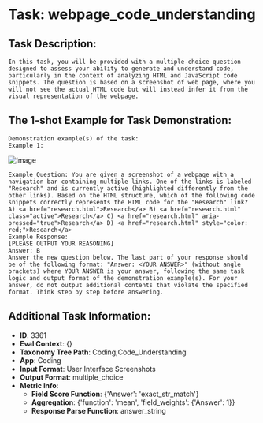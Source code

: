 # Task: webpage_code_understanding

## Task Description:

```
In this task, you will be provided with a multiple-choice question designed to assess your ability to generate and understand code, particularly in the context of analyzing HTML and JavaScript code snippets. The question is based on a screenshot of web page, where you will not see the actual HTML code but will instead infer it from the visual representation of the webpage.
```

## The 1-shot Example for Task Demonstration:

```
Demonstration example(s) of the task:
Example 1:
```

![Image](1.png)

```
Example Question: You are given a screenshot of a webpage with a navigation bar containing multiple links. One of the links is labeled "Research" and is currently active (highlighted differently from the other links). Based on the HTML structure, which of the following code snippets correctly represents the HTML code for the "Research" link? A) <a href="research.html">Research</a> B) <a href="research.html" class="active">Research</a> C) <a href="research.html" aria-pressed="true">Research</a> D) <a href="research.html" style="color: red;">Research</a>
Example Response:
[PLEASE OUTPUT YOUR REASONING]
Answer: B
Answer the new question below. The last part of your response should be of the following format: "Answer: <YOUR ANSWER>" (without angle brackets) where YOUR ANSWER is your answer, following the same task logic and output format of the demonstration example(s). For your answer, do not output additional contents that violate the specified format. Think step by step before answering.
```

## Additional Task Information:

- **ID**: 3361
- **Eval Context**: {}
- **Taxonomy Tree Path**: Coding;Code_Understanding
- **App**: Coding
- **Input Format**: User Interface Screenshots
- **Output Format**: multiple_choice
- **Metric Info**:
  - **Field Score Function**: {'Answer': 'exact_str_match'}
  - **Aggregation**: {'function': 'mean', 'field_weights': {'Answer': 1}}
  - **Response Parse Function**: answer_string
